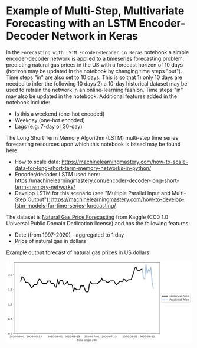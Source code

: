 #  Example of Multi-Step, Multivariate Forecasting with an LSTM Encoder-Decoder Network in Keras

In the `Forecasting with LSTM Encoder-Decoder in Keras` notebook a simple encoder-decoder network is applied to a timeseries forecasting problem:  predicting natural gas prices in the US with a forecast horizon of 10 days (horizon may be updated in the notebook by changing time steps "out").  Time steps "in" are also set to 10 days.  This is so that 1) only 10 days are needed to infer the following 10 days 2) a 10-day historical dataset may be used to retrain the network in an online-learning fashion.  Time steps "in" may also be updated in the notebook.  Additional features added in the notebook include:
- Is this a weekend (one-hot encoded)
- Weekday (one-hot encoded)
- Lags (e.g. 7-day or 30-day)

The Long Short Term Memory Algorithm (LSTM) multi-step time series forecasting resources upon which this notebook is based may be found here:
- How to scale data: https://machinelearningmastery.com/how-to-scale-data-for-long-short-term-memory-networks-in-python/
- Encoder/decoder LSTM used here: https://machinelearningmastery.com/encoder-decoder-long-short-term-memory-networks/
- Develop LSTM for this scenario (see "Multiple Parallel Input and Multi-Step Output"): https://machinelearningmastery.com/how-to-develop-lstm-models-for-time-series-forecasting/

The dataset is [Natural Gas Price Forecasting](https://www.kaggle.com/arbethi/natural-gas-price-forecasting) from Kaggle (CC0 1.0 Universal Public Domain Dedication license) and has the following features:
- Date (from 1997-2020) -  aggregated to 1 day
- Price of natural gas in dollars

Example output forecast of natural gas prices in US dollars:

![historical with forecast](images/forecast1.png)